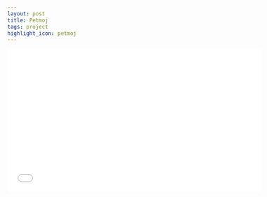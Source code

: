 ```yaml
---
layout: post
title: Petmoj
tags: project
highlight_icon: petmoj
---
```


<div class="video-wrapper"><iframe src="//player.vimeo.com/video/152847479?title=0&amp;byline=0&amp;portrait=0" width="580" height="326" frameborder="0" webkitallowfullscreen mozallowfullscreen allowfullscreen></iframe></div>
